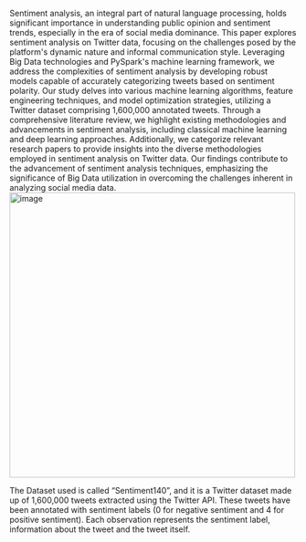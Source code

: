 Sentiment analysis, an integral part of natural language processing, holds significant importance in understanding public opinion and sentiment trends, especially in the era of social media dominance. This paper explores sentiment analysis on Twitter data, focusing on the challenges posed by the platform's dynamic nature and informal communication style. Leveraging Big Data technologies and PySpark's machine learning framework, we address the complexities of sentiment analysis by developing robust models capable of accurately categorizing tweets based on sentiment polarity. Our study delves into various machine learning algorithms, feature engineering techniques, and model optimization strategies, utilizing a Twitter dataset comprising 1,600,000 annotated tweets. Through a comprehensive literature review, we highlight existing methodologies and advancements in sentiment analysis, including classical machine learning and deep learning approaches. Additionally, we categorize relevant research papers to provide insights into the diverse methodologies employed in sentiment analysis on Twitter data. Our findings contribute to the advancement of sentiment analysis techniques, emphasizing the significance of Big Data utilization in overcoming the challenges inherent in analyzing social media data.
<img width="500" alt="image" src="https://github.com/KatiaGab/Big-Data-Source-Code/assets/82544976/0f45bfd4-a64e-4c03-a242-5db9e0a421c2">

The Dataset used is called “Sentiment140”, and it is a Twitter dataset made up of 1,600,000 tweets extracted using the Twitter API. These tweets have been annotated with sentiment labels (0 for negative sentiment and 4 for positive sentiment). Each observation represents the sentiment label, information about the tweet and the tweet itself.


